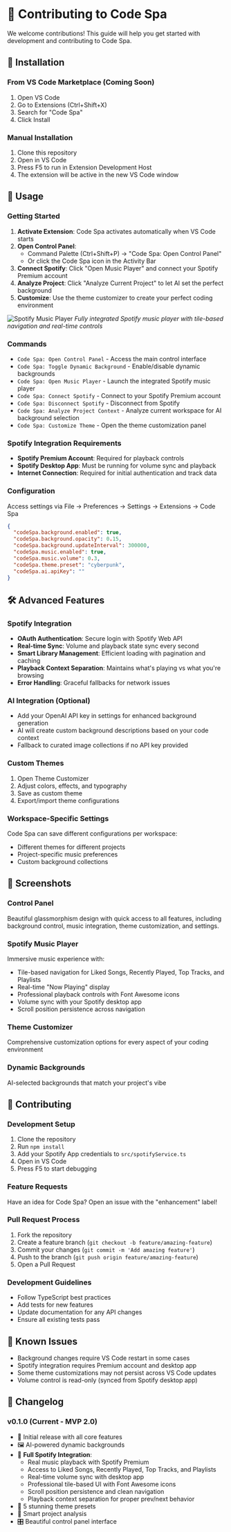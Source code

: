 # 🤝 Contributing to Code Spa

We welcome contributions! This guide will help you get started with development and contributing to Code Spa.

## 🚀 Installation

### From VS Code Marketplace (Coming Soon)
1. Open VS Code
2. Go to Extensions (Ctrl+Shift+X)
3. Search for "Code Spa"
4. Click Install

### Manual Installation
1. Clone this repository
2. Open in VS Code
3. Press F5 to run in Extension Development Host
4. The extension will be active in the new VS Code window

## 🎯 Usage

### Getting Started
1. **Activate Extension**: Code Spa activates automatically when VS Code starts
2. **Open Control Panel**: 
   - Command Palette (Ctrl+Shift+P) → "Code Spa: Open Control Panel"
   - Or click the Code Spa icon in the Activity Bar
3. **Connect Spotify**: Click "Open Music Player" and connect your Spotify Premium account
4. **Analyze Project**: Click "Analyze Current Project" to let AI set the perfect background
5. **Customize**: Use the theme customizer to create your perfect coding environment

![Spotify Music Player](https://github.com/user-attachments/assets/music-player-screenshot.png)
*Fully integrated Spotify music player with tile-based navigation and real-time controls*

### Commands
- `Code Spa: Open Control Panel` - Access the main control interface
- `Code Spa: Toggle Dynamic Background` - Enable/disable dynamic backgrounds
- `Code Spa: Open Music Player` - Launch the integrated Spotify music player
- `Code Spa: Connect Spotify` - Connect to your Spotify Premium account
- `Code Spa: Disconnect Spotify` - Disconnect from Spotify
- `Code Spa: Analyze Project Context` - Analyze current workspace for AI background selection
- `Code Spa: Customize Theme` - Open the theme customization panel

### Spotify Integration Requirements
- **Spotify Premium Account**: Required for playback controls
- **Spotify Desktop App**: Must be running for volume sync and playback
- **Internet Connection**: Required for initial authentication and track data

### Configuration
Access settings via File → Preferences → Settings → Extensions → Code Spa

```json
{
  "codeSpa.background.enabled": true,
  "codeSpa.background.opacity": 0.15,
  "codeSpa.background.updateInterval": 300000,
  "codeSpa.music.enabled": true,
  "codeSpa.music.volume": 0.3,
  "codeSpa.theme.preset": "cyberpunk",
  "codeSpa.ai.apiKey": ""
}
```

## 🛠️ Advanced Features

### Spotify Integration
- **OAuth Authentication**: Secure login with Spotify Web API
- **Real-time Sync**: Volume and playback state sync every second
- **Smart Library Management**: Efficient loading with pagination and caching
- **Playback Context Separation**: Maintains what's playing vs what you're browsing
- **Error Handling**: Graceful fallbacks for network issues

### AI Integration (Optional)
- Add your OpenAI API key in settings for enhanced background generation
- AI will create custom background descriptions based on your code context
- Fallback to curated image collections if no API key provided

### Custom Themes
1. Open Theme Customizer
2. Adjust colors, effects, and typography
3. Save as custom theme
4. Export/import theme configurations

### Workspace-Specific Settings
Code Spa can save different configurations per workspace:
- Different themes for different projects
- Project-specific music preferences
- Custom background collections

## 🎨 Screenshots

### Control Panel
Beautiful glassmorphism design with quick access to all features, including background control, music integration, theme customization, and settings.

### Spotify Music Player
Immersive music experience with:
- Tile-based navigation for Liked Songs, Recently Played, Top Tracks, and Playlists
- Real-time "Now Playing" display
- Professional playback controls with Font Awesome icons
- Volume sync with your Spotify desktop app
- Scroll position persistence across navigation

### Theme Customizer
Comprehensive customization options for every aspect of your coding environment

### Dynamic Backgrounds
AI-selected backgrounds that match your project's vibe

## 🤝 Contributing

### Development Setup
1. Clone the repository
2. Run `npm install`
3. Add your Spotify App credentials to `src/spotifyService.ts`
4. Open in VS Code
5. Press F5 to start debugging

### Feature Requests
Have an idea for Code Spa? Open an issue with the "enhancement" label!

### Pull Request Process
1. Fork the repository
2. Create a feature branch (`git checkout -b feature/amazing-feature`)
3. Commit your changes (`git commit -m 'Add amazing feature'`)
4. Push to the branch (`git push origin feature/amazing-feature`)
5. Open a Pull Request

### Development Guidelines
- Follow TypeScript best practices
- Add tests for new features
- Update documentation for any API changes
- Ensure all existing tests pass

## 🐛 Known Issues

- Background changes require VS Code restart in some cases
- Spotify integration requires Premium account and desktop app
- Some theme customizations may not persist across VS Code updates
- Volume control is read-only (synced from Spotify desktop app)

## 📝 Changelog

### v0.1.0 (Current - MVP 2.0)
- 🎨 Initial release with all core features
- 🖼️ AI-powered dynamic backgrounds
- 🎵 **Full Spotify Integration**:
  - Real music playback with Spotify Premium
  - Access to Liked Songs, Recently Played, Top Tracks, and Playlists
  - Real-time volume sync with desktop app
  - Professional tile-based UI with Font Awesome icons
  - Scroll position persistence and clean navigation
  - Playback context separation for proper prev/next behavior
- 🎯 5 stunning theme presets
- 🧠 Smart project analysis
- 🎛️ Beautiful control panel interface 